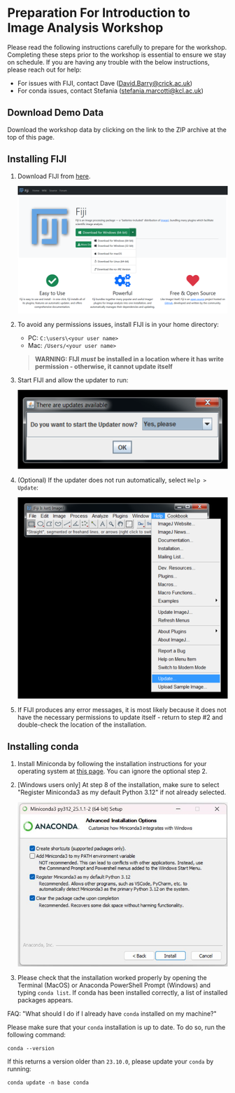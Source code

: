 # Preparation For Introduction to Image Analysis Workshop

Please read the following instructions carefully to prepare for the workshop. Completing these steps prior to the workshop is essential to ensure we stay on schedule. If you are having any trouble with the below instructions, please reach out for help:
* For issues with FIJI, contact Dave (David.Barry@crick.ac.uk)
* For conda issues, contact Stefania (stefania.marcotti@kcl.ac.uk)

## Download Demo Data

Download the workshop data by clicking on the link to the ZIP archive at the top of this page.

## Installing FIJI

1. Download FIJI from [here](https://fiji.sc/).

   ![FIJI Webpage](./../assets/FIJI.png)

2. To avoid any permissions issues, install FIJI is in your home directory:
   * PC: `C:\users\<your user name>`
   * Mac: `/Users/<your user name>`

   > **WARNING: FIJI *must* be installed in a location where it has write permission - otherwise, it cannot update itself**

3. Start FIJI and allow the updater to run:

   ![FIJI Webpage](./../assets/Updater.png)

4. (Optional) If the updater does not run automatically, select `Help > Update`:

   ![FIJI Webpage](./../assets/Run_Updater.png)

5. If FIJI produces any error messages, it is most likely because it does not have the necessary permissions to update itself - return to step #2 and double-check the location of the installation.

## Installing conda

1. Install Miniconda by following the installation instructions for your operating system at [this page](https://www.anaconda.com/docs/getting-started/miniconda/install). You can ignore the optional step 2.
2. [Windows users only] At step 8 of the installation, make sure to select "Register Miniconda3 as my default Python 3.12" if not already selected.

   ![Miniconda Webpage](./../assets/anaconda_win.jpeg)
   
3. Please check that the installation worked properly by opening the Terminal (MacOS) or Anaconda PowerShell Prompt (Windows) and typing `conda list`. If conda has been installed correctly, a list of installed packages appears.

FAQ: "What should I do if I already have `conda` installed on my machine?"

Please make sure that your `conda` installation is up to date. To do so, run the following command:
```
conda --version
```
If this returns a version older than `23.10.0`, please update your `conda` by running:
```
conda update -n base conda
```
